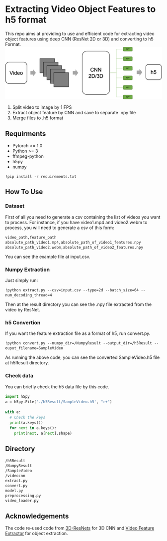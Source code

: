 # Extracting Video Object Features to h5 format
This repo aims at providing to use and efficient code for extracting video object features using deep CNN (ResNet 2D or 3D) and converting to h5 Format.  
![Architecture](/Architecture.png)  
1. Split video to image by 1 FPS
2. Extract object feature by CNN and save to separate .npy file
3. Merge files to .h5 format

## Requirments
- Pytorch >= 1.0
- Python >= 3
- ffmpeg-python
- h5py
- numpy  
   
~~~
!pip install -r requirements.txt
~~~

## How To Use
### Dataset
First of all you need to generate a csv containing the list of videos you want to process. For instance, if you have video1.mp4 and video2.webm to process, you will need to generate a csv of this form:  
~~~
video_path,feature_path
absolute_path_video1.mp4,absolute_path_of_video1_features.npy
absolute_path_video2.webm,absolute_path_of_video2_features.npy
~~~

You can see the example file at input.csv. 
### Numpy Extraction

Just simply run:
~~~ 
!python extract.py --csv=input.csv --type=2d --batch_size=64 --num_decoding_thread=4
~~~
Then at the result directory you can see the .npy file extracted from the video by ResNet.
### h5 Convertion
If you want the feature extraction file as a format of h5, run convert.py.
~~~
!python convert.py --numpy_dir=/NumpyResult --output_dir=/h5Result --ouput_filename=SampleVideo
~~~
As running the above code, you can see the converted SampleVideo.h5 file at h5Result directory.

### Check data
You can briefly check the h5 data file by this code.
~~~ python
import h5py
a = h5py.File('./h5Result/SampleVideo.h5', "r+")

with a:
  # Check the keys
  print(a.keys())
  for next in a.keys():
    print(next, a[next].shape)
~~~

## Directory

~~~
/h5Result
/NumpyResult
/SampleVideo
/videocnn
extract.py
convert.py
model.py
preprocessing.py
video_loader.py
~~~

## Acknowledgements
The code re-used code from [3D-ResNets](https://github.com/kenshohara/3D-ResNets-PyTorch) for 3D CNN and [Video Feature Extractor](https://github.com/antoine77340/video_feature_extractor) for object extraction.